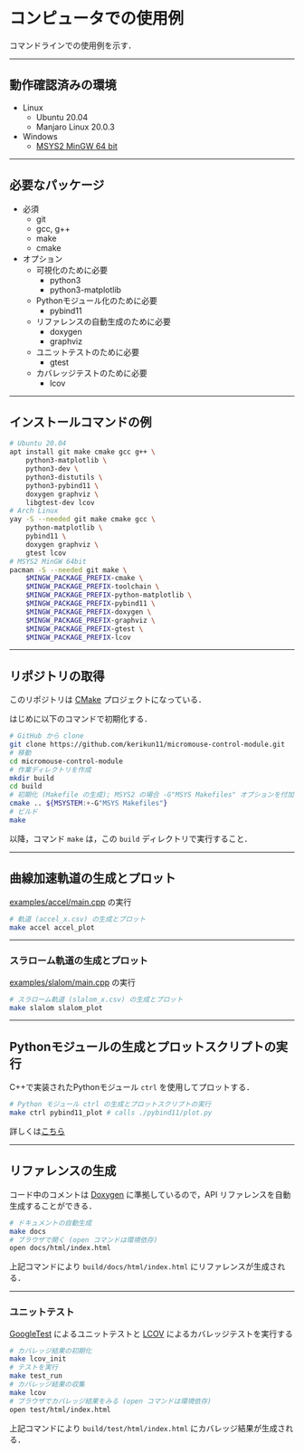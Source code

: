 # コンピュータでの使用例

コマンドラインでの使用例を示す．

--------------------------------------------------------------------------------

## 動作確認済みの環境

- Linux
  - Ubuntu 20.04
  - Manjaro Linux 20.0.3
- Windows
  - [MSYS2 MinGW 64 bit](https://www.msys2.org/)

--------------------------------------------------------------------------------

## 必要なパッケージ

- 必須
  - git
  - gcc, g++
  - make
  - cmake
- オプション
  - 可視化のために必要
    - python3
    - python3-matplotlib
  - Pythonモジュール化のために必要
    - pybind11
  - リファレンスの自動生成のために必要
    - doxygen
    - graphviz
  - ユニットテストのために必要
    - gtest
  - カバレッジテストのために必要
    - lcov

--------------------------------------------------------------------------------

## インストールコマンドの例

```sh
# Ubuntu 20.04
apt install git make cmake gcc g++ \
    python3-matplotlib \
    python3-dev \
    python3-distutils \
    python3-pybind11 \
    doxygen graphviz \
    libgtest-dev lcov
# Arch Linux
yay -S --needed git make cmake gcc \
    python-matplotlib \
    pybind11 \
    doxygen graphviz \
    gtest lcov
# MSYS2 MinGW 64bit
pacman -S --needed git make \
    $MINGW_PACKAGE_PREFIX-cmake \
    $MINGW_PACKAGE_PREFIX-toolchain \
    $MINGW_PACKAGE_PREFIX-python-matplotlib \
    $MINGW_PACKAGE_PREFIX-pybind11 \
    $MINGW_PACKAGE_PREFIX-doxygen \
    $MINGW_PACKAGE_PREFIX-graphviz \
    $MINGW_PACKAGE_PREFIX-gtest \
    $MINGW_PACKAGE_PREFIX-lcov
```

--------------------------------------------------------------------------------

## リポジトリの取得

このリポジトリは [CMake](https://cmake.org/) プロジェクトになっている．

はじめに以下のコマンドで初期化する．

```sh
# GitHub から clone
git clone https://github.com/kerikun11/micromouse-control-module.git
# 移動
cd micromouse-control-module
# 作業ディレクトリを作成
mkdir build
cd build
# 初期化 (Makefile の生成); MSYS2 の場合 -G"MSYS Makefiles" オプションを付加
cmake .. ${MSYSTEM:+-G"MSYS Makefiles"}
# ビルド
make
```

以降，コマンド `make` は，この `build` ディレクトリで実行すること．

--------------------------------------------------------------------------------

## 曲線加速軌道の生成とプロット

[examples/accel/main.cpp](/examples/accel/main.cpp) の実行

```sh
# 軌道 (accel_x.csv) の生成とプロット
make accel accel_plot
```

--------------------------------------------------------------------------------

### スラローム軌道の生成とプロット

[examples/slalom/main.cpp](/examples/slalom/main.cpp) の実行

```sh
# スラローム軌道 (slalom_x.csv) の生成とプロット
make slalom slalom_plot
```

--------------------------------------------------------------------------------

## Pythonモジュールの生成とプロットスクリプトの実行

C++で実装されたPythonモジュール `ctrl` を使用してプロットする．

```sh
# Python モジュール ctrl の生成とプロットスクリプトの実行
make ctrl pybind11_plot # calls ./pybind11/plot.py
```

詳しくは[こちら](/pybind11)

--------------------------------------------------------------------------------

## リファレンスの生成

コード中のコメントは [Doxygen](http://www.doxygen.jp/) に準拠しているので，API リファレンスを自動生成することができる．

```sh
# ドキュメントの自動生成
make docs
# ブラウザで開く (open コマンドは環境依存)
open docs/html/index.html
```

上記コマンドにより `build/docs/html/index.html` にリファレンスが生成される．

--------------------------------------------------------------------------------

### ユニットテスト

[GoogleTest](https://github.com/google/googletest) によるユニットテストと [LCOV](https://github.com/linux-test-project/lcov) によるカバレッジテストを実行する

```sh
# カバレッジ結果の初期化
make lcov_init
# テストを実行
make test_run
# カバレッジ結果の収集
make lcov
# ブラウザでカバレッジ結果をみる (open コマンドは環境依存)
open test/html/index.html
```

上記コマンドにより `build/test/html/index.html` にカバレッジ結果が生成される．
